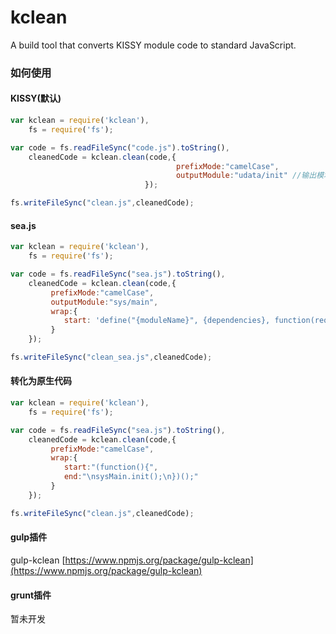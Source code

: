 kclean
======

A build tool that converts KISSY module code to standard JavaScript.

### 如何使用
#### KISSY(默认)
```js
var kclean = require('kclean'),
    fs = require('fs');

var code = fs.readFileSync("code.js").toString(),
    cleanedCode = kclean.clean(code,{
                                     prefixMode:"camelCase",
                                     outputModule:"udata/init" //输出模块
                              });

fs.writeFileSync("clean.js",cleanedCode);

```
#### sea.js
```js
var kclean = require('kclean'),
    fs = require('fs');

var code = fs.readFileSync("sea.js").toString(),
    cleanedCode = kclean.clean(code,{
         prefixMode:"camelCase",
         outputModule:"sys/main",
         wrap:{
            start: 'define("{moduleName}", {dependencies}, function(require, exports, module) {\n',
         }
    });

fs.writeFileSync("clean_sea.js",cleanedCode);
```
#### 转化为原生代码
```js
var kclean = require('kclean'),
    fs = require('fs');

var code = fs.readFileSync("sea.js").toString(),
    cleanedCode = kclean.clean(code,{
         prefixMode:"camelCase",
         wrap:{
            start:"(function(){",
            end:"\nsysMain.init();\n})();"
         }
    });

fs.writeFileSync("clean.js",cleanedCode);
```

#### gulp插件
gulp-kclean [https://www.npmjs.org/package/gulp-kclean](https://www.npmjs.org/package/gulp-kclean)

#### grunt插件
暂未开发
